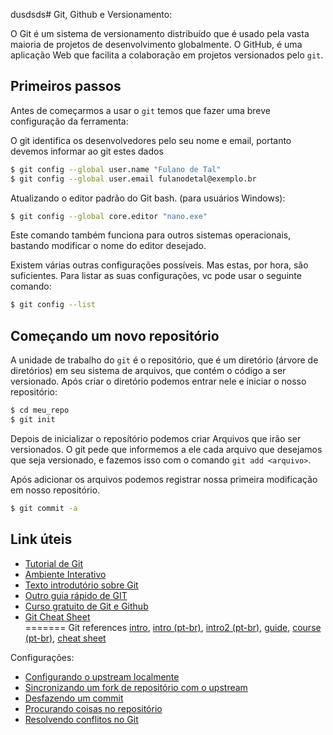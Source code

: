 dusdsds# Git, Github e Versionamento:

O Git é um sistema de versionamento distribuído que é usado pela vasta maioria de projetos de desenvolvimento globalmente. O GitHub, é uma aplicação Web que facilita a colaboração em projetos versionados pelo `git`.

## Primeiros passos
Antes de começarmos a usar o `git` temos que fazer uma breve configuração da ferramenta:

O git identifica os desenvolvedores pelo seu nome e email, portanto devemos informar ao git estes dados

```bash
$ git config --global user.name "Fulano de Tal"
$ git config --global user.email fulanodetal@exemplo.br
```


Atualizando o editor padrão do Git bash. (para usuários Windows):
```bash
$ git config --global core.editor "nano.exe"
```
Este comando também funciona para outros sistemas operacionais, bastando modificar o nome do editor desejado.

Existem várias outras configurações possíveis. Mas estas, por hora, são suficientes. Para listar as suas configurações, vc pode usar o seguinte comando:
```bash
$ git config --list
```
## Começando um novo repositório
A unidade de trabalho do `git` é o repositório, que é um diretório (árvore de diretórios) em seu sistema de arquivos, que contém o código a ser versionado. Após criar o diretório podemos entrar nele e iniciar o nosso repositório:
```bash
$ cd meu_repo
$ git init
```

Depois de inicializar o reposítório podemos criar Arquivos que irão ser versionados. O git pede que informemos a ele cada arquivo que desejamos que seja versionado, e fazemos isso com o comando `git add <arquivo>`.

Após adicionar os arquivos podemos registrar nossa primeira modificação em nosso repositório.

```bash
$ git commit -a
```


## Link úteis
- [Tutorial de Git](https://git-scm.com/book/pt-br/v2)
- [Ambiente Interativo](https://learngitbranching.js.org/)
- [Texto introdutório sobre Git](https://www.dadosaleatorios.com.br/post/introdu%C3%A7%C3%A3o-ao-git/)  
- [Outro guia rápido de GIT](http://rogerdudler.github.io/git-guide/index.pt_BR.html)  
- [Curso gratuito de Git e Github](https://www.udemy.com/git-e-github-para-iniciantes/)  
- [Git Cheat Sheet](https://www.git-tower.com/blog/git-cheat-sheet/)  
=======
Git references [intro](https://towardsdatascience.com/introduction-to-github-for-data-scientists-2cf8b9b25fba), [intro (pt-br)](https://git-scm.com/book/pt-br/v1/Primeiros-passos-No%C3%A7%C3%B5es-B%C3%A1sicas-de-Git), [intro2 (pt-br)](https://www.dadosaleatorios.com.br/post/introdu%C3%A7%C3%A3o-ao-git/), [guide](http://rogerdudler.github.io/git-guide/index.pt_BR.html), [course (pt-br)](https://www.udemy.com/git-e-github-para-iniciantes/), [cheat sheet](https://www.git-tower.com/blog/git-cheat-sheet/)  

Configurações:  
  + [Configurando o upstream localmente](https://help.github.com/articles/configuring-a-remote-for-a-fork/)  
  + [Sincronizando um fork de repositório com o upstream](https://help.github.com/articles/syncing-a-fork/)  
  + [Desfazendo um commit](https://blog.github.com/2015-06-08-how-to-undo-almost-anything-with-git/)  
  + [Procurando coisas no repositório](https://www.tygertec.com/find-stuff-git/)  
  + [Resolvendo conflitos no Git](https://stackoverflow.com/questions/161813/how-to-resolve-merge-conflicts-in-git)  
